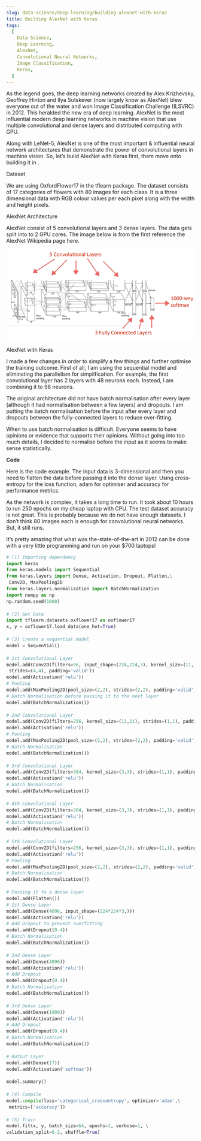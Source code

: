 ```yaml
---
slug: data-science/deep-learning/building-alexnet-with-keras
title: Building AlexNet with Keras
tags:
  [
    Data Science,
    Deep Learning,
    AlexNet,
    Convolutional Neural Networks,
    Image Classification,
    Keras,
  ]
---
```


As the legend goes, the deep learning networks created by Alex Krizhevsky, Geoffrey Hinton and Ilya Sutskever (now largely know as AlexNet) blew everyone out of the water and won Image Classification Challenge (ILSVRC) in 2012. This heralded the new era of deep learning. <!--truncate-->AlexNet is the most influential modern deep learning networks in machine vision that use multiple convolutional and dense layers and distributed computing with GPU.

Along with LeNet-5, AlexNet is one of the most important & influential neural network architectures that demonstrate the power of convolutional layers in machine vision. So, let’s build AlexNet with Keras first, them move onto building it in .

Dataset

We are using OxfordFlower17 in the tflearn package. The dataset consists of 17 categories of flowers with 80 images for each class. It is a three dimensional data with RGB colour values per each pixel along with the width and height pixels.

AlexNet Architecture

AlexNet consist of 5 convolutional layers and 3 dense layers. The data gets split into to 2 GPU cores. The image below is from the first reference the AlexNet Wikipedia page here.

![AlexNet Architecture](./img/alexnet-architecture.png)

AlexNet with Keras

I made a few changes in order to simplify a few things and further optimise the training outcome. First of all, I am using the sequential model and eliminating the parallelism for simplification. For example, the first convolutional layer has 2 layers with 48 neurons each. Instead, I am combining it to 98 neurons.

The original architecture did not have batch normalisation after every layer (although it had normalisation between a few layers) and dropouts. I am putting the batch normalisation before the input after every layer and dropouts between the fully-connected layers to reduce over-fitting.

When to use batch normalisation is difficult. Everyone seems to have opinions or evidence that supports their opinions. Without going into too much details, I decided to normalise before the input as it seems to make sense statistically.

**Code**

Here is the code example. The input data is 3-dimensional and then you need to flatten the data before passing it into the dense layer. Using cross-entropy for the loss function, adam for optimiser and accuracy for performance metrics.

As the network is complex, it takes a long time to run. It took about 10 hours to run 250 epochs on my cheap laptop with CPU. The test dataset accuracy is not great. This is probably because we do not have enough datasets. I don’t think 80 images each is enough for convolutional neural networks. But, it still runs.

It’s pretty amazing that what was the-state-of-the-art in 2012 can be done with a very little programming and run on your $700 laptops!

```python
# (1) Importing dependency
import keras
from keras.models import Sequential
from keras.layers import Dense, Activation, Dropout, Flatten,\
 Conv2D, MaxPooling2D
from keras.layers.normalization import BatchNormalization
import numpy as np
np.random.seed(1000)

# (2) Get Data
import tflearn.datasets.oxflower17 as oxflower17
x, y = oxflower17.load_data(one_hot=True)

# (3) Create a sequential model
model = Sequential()

# 1st Convolutional Layer
model.add(Conv2D(filters=96, input_shape=(224,224,3), kernel_size=(11,11),\
 strides=(4,4), padding='valid'))
model.add(Activation('relu'))
# Pooling
model.add(MaxPooling2D(pool_size=(2,2), strides=(2,2), padding='valid'))
# Batch Normalisation before passing it to the next layer
model.add(BatchNormalization())

# 2nd Convolutional Layer
model.add(Conv2D(filters=256, kernel_size=(11,11), strides=(1,1), padding='valid'))
model.add(Activation('relu'))
# Pooling
model.add(MaxPooling2D(pool_size=(2,2), strides=(2,2), padding='valid'))
# Batch Normalisation
model.add(BatchNormalization())

# 3rd Convolutional Layer
model.add(Conv2D(filters=384, kernel_size=(3,3), strides=(1,1), padding='valid'))
model.add(Activation('relu'))
# Batch Normalisation
model.add(BatchNormalization())

# 4th Convolutional Layer
model.add(Conv2D(filters=384, kernel_size=(3,3), strides=(1,1), padding='valid'))
model.add(Activation('relu'))
# Batch Normalisation
model.add(BatchNormalization())

# 5th Convolutional Layer
model.add(Conv2D(filters=256, kernel_size=(3,3), strides=(1,1), padding='valid'))
model.add(Activation('relu'))
# Pooling
model.add(MaxPooling2D(pool_size=(2,2), strides=(2,2), padding='valid'))
# Batch Normalisation
model.add(BatchNormalization())

# Passing it to a dense layer
model.add(Flatten())
# 1st Dense Layer
model.add(Dense(4096, input_shape=(224*224*3,)))
model.add(Activation('relu'))
# Add Dropout to prevent overfitting
model.add(Dropout(0.4))
# Batch Normalisation
model.add(BatchNormalization())

# 2nd Dense Layer
model.add(Dense(4096))
model.add(Activation('relu'))
# Add Dropout
model.add(Dropout(0.4))
# Batch Normalisation
model.add(BatchNormalization())

# 3rd Dense Layer
model.add(Dense(1000))
model.add(Activation('relu'))
# Add Dropout
model.add(Dropout(0.4))
# Batch Normalisation
model.add(BatchNormalization())

# Output Layer
model.add(Dense(17))
model.add(Activation('softmax'))

model.summary()

# (4) Compile
model.compile(loss='categorical_crossentropy', optimizer='adam',\
 metrics=['accuracy'])

# (5) Train
model.fit(x, y, batch_size=64, epochs=1, verbose=1, \
validation_split=0.2, shuffle=True)
```
